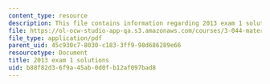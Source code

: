 ```yaml
---
content_type: resource
description: This file contains information regarding 2013 exam 1 solutions.
file: https://ol-ocw-studio-app-qa.s3.amazonaws.com/courses/3-044-materials-processing-spring-2013/b88f82d36f9a45ab0d0fb12af097bad8_MIT3_044S13_2013exam1solns.pdf
file_type: application/pdf
parent_uid: 45c930c7-8030-c183-3ff9-98d686289e66
resourcetype: Document
title: 2013 exam 1 solutions
uid: b88f82d3-6f9a-45ab-0d0f-b12af097bad8
---
```

